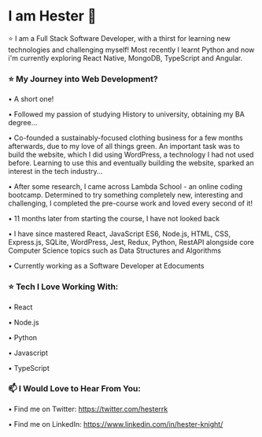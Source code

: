 # I am Hester 👋



⭐ I am a Full Stack Software Developer, with a thirst for learning new technologies and challenging myself!
Most recently I learnt Python and now i'm currently exploring React Native, MongoDB, TypeScript and Angular.


### ⭐ My Journey into Web Development?

• A short one! 

• Followed my passion of studying History to university, obtaining my BA degree...

• Co-founded a sustainably-focused clothing business for a few months afterwards, due to my love of all things green. An important task was to build the website, which I did using WordPress, a technology I had not used before. Learning to use this and eventually building the website, sparked an interest in the tech industry...

• After some research, I came across Lambda School - an online coding bootcamp. Determined to try something completely new, interesting and challenging, I completed the pre-course work and loved every second of it!

• 11 months later from starting the course, I have not looked back

• I have since mastered React, JavaScript ES6, Node.js, HTML, CSS, Express.js, SQLite, WordPress, Jest, Redux, Python, RestAPI alongside core Computer Science topics such as Data Structures and Algorithms

• Currently working as a Software Developer at Edocuments


### ⭐ Tech I Love Working With:

• React

• Node.js

• Python

• Javascript

• TypeScript


### 📫 I Would Love to Hear From You: 
• Find me on Twitter: https://twitter.com/hesterrk

• Find me on LinkedIn: https://www.linkedin.com/in/hester-knight/





